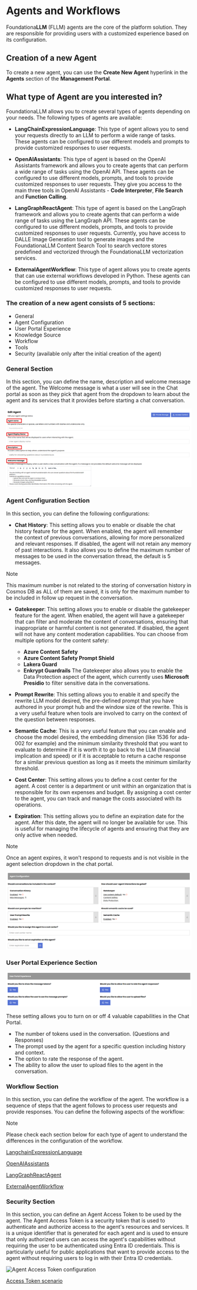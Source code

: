 # Agents and Workflows

Foundationa**LLM** (FLLM) agents are the core of the platform solution. They are responsible for providing users with a customized experience based on its configuration.

## Creation of a new Agent

To create a new agent, you can use the **Create New Agent** hyperlink in the **Agents** section of the **Management Portal**. 

## What type of Agent are you interested in?

FoundationaLLM allows you to create several types of agents depending on your needs. The following types of agents are available:

- **LangChainExpressionLanguage**: This type of agent allows you to send your requests directly to an LLM to perform a wide range of tasks. These agents can be configured to use different models and prompts to provide customized responses to user requests.

- **OpenAIAssistants**: This type of agent is based on the OpenAI Assistants framework and allows you to create agents that can perform a wide range of tasks using the OpenAI API. These agents can be configured to use different models, prompts, and tools to provide customized responses to user requests. They give you access to the main three tools in OpenAI Assistants - **Code Interpreter**, **File Search** and **Function Calling**.

- **LangGraphReactAgent**: This type of agent is based on the LangGraph framework and allows you to create agents that can perform a wide range of tasks using the LangGraph API. These agents can be configured to use different models, prompts, and tools to provide customized responses to user requests. Currently, you have access to DALLE Image Generation tool to generate images and the FoundationaLLM Content Search Tool to search vectore stores predefined and vectorized through the FoundationaLLM vectorization services.

- **ExternalAgentWorkflow**: This type of agent allows you to create agents that can use external workflows developed in Python. These agents can be configured to use different models, prompts, and tools to provide customized responses to user requests.


### The creation of a new agent consists of 5 sections:

- General
- Agent Configuration
- User Portal Experience
- Knowledge Source
- Workflow
- Tools
- Security (available only after the initial creation of the agent)

### General Section

In this section, you can define the name, description and welcome message of the agent.  The Welcome message is what a user will see in the Chat portal as soon as they pick that agent from the dropdown to learn about the agent and its services that it provides before starting a chat conversation.

![General Agent information](./media/agent_Workflow_1.png)

### Agent Configuration Section

In this section, you can define the following configurations:

- **Chat History**: This setting allows you to enable or disable the chat history feature for the agent. When enabled, the agent will remember the context of previous conversations, allowing for more personalized and relevant responses. If disabled, the agent will not retain any memory of past interactions. It also allows you to define the maximum number of messages to be used in the conversation thread, the default is 5 messages.  

> [!NOTE]
> This maximum number is not related to the storing of conversation history in Cosmos DB as ALL of them are saved, it is only for the maximum number to be included in follow up request in the conversation.


- **Gatekeeper**: This setting allows you to enable or disable the gatekeeper feature for the agent. When enabled, the agent will have a gatekeeper that can filter and moderate the content of conversations, ensuring that inappropriate or harmful content is not generated. If disabled, the agent will not have any content moderation capabilities. 
You can choose from multiple options for the content safety:
  - **Azure Content Safety**
  - **Azure Content Safety Prompt Shield**
  - **Lakera Guard**
  - **Enkrypt Guardrails**
The Gatekeeper also allows you to enable the Data Protection aspect of the agent, which currently uses **Microsoft Presidio** to filter sensitive data in the conversations.

- **Prompt Rewrite**: This setting allows you to enable it and specify the rewrite LLM model desired, the pre-defined prompt that you have authored in your prompt hub and the window size of the rewrite.  This is a very useful feature when tools are involved to carry on the context of the question between responses.

- **Semantic Cache**: This is a very useful feature that you can enable and choose the model desired, the embedding dimension (like 1536 for ada-002 for example) and the minimum similarity threshold that you want to evaluate to determine if it is worth it to go back to the LLM (financial implication and speed) or if it is acceptable to return a cache response for a similar previous question as long as it meets the minimum similarity threshold.

- **Cost Center**: This setting allows you to define a cost center for the agent. A cost center is a department or unit within an organization that is responsible for its own expenses and budget. By assigning a cost center to the agent, you can track and manage the costs associated with its operations.

- **Expiration**: This setting allows you to define an expiration date for the agent. After this date, the agent will no longer be available for use. This is useful for managing the lifecycle of agents and ensuring that they are only active when needed.

> [!NOTE]
> Once an agent expires, it won’t respond to requests and is not visible in the agent selection dropdown in the chat portal.

![Agent Configuration Section](./media/agent_Workflow_2.png)

### User Portal Experience Section

![Agent Configuration Section](./media/agent_workflow_2b.png)

These setting allows you to turn on or off 4 valuable capabilities in the Chat Portal.
- The number of tokens used in the conversation. (Questions and Responses)
- The prompt used by the agent for a specific question including history and context.
- The option to rate the response of the agent.
-	The ability to allow the user to upload files to the agent in the conversation.

### Workflow Section

In this section, you can define the workflow of the agent. The workflow is a sequence of steps that the agent follows to process user requests and provide responses. You can define the following aspects of the workflow:

> [!NOTE]
> Please check each section below for each type of agent to understand the differences in the configuration of the workflow.

[LangchainExpressionLanguage](workflow_langchainexpressionlanguage.md)

[OpenAIAssistants](workflow_openaiassistants.md)

[LangGraphReactAgent](workflow_langgraphreact.md)

[ExternalAgentWorkflow](workflow_external.md)

### Security Section

In this section, you can define an Agent Access Token to be used by the agent. The Agent Access Token is a security token that is used to authenticate and authorize access to the agent's resources and services. It is a unique identifier that is generated for each agent and is used to ensure that only authorized users can access the agent's capabilities without requiring the user to be authenticated using Entra ID credentials. 
This is particularly useful for public applications that want to provide access to the agent without requiring users to log in with their Entra ID credentials.

![Agent Access Token configuration](./media/agent_Workflow_6.png)

[Access Token scenario](Agent_AccessToken.md)

